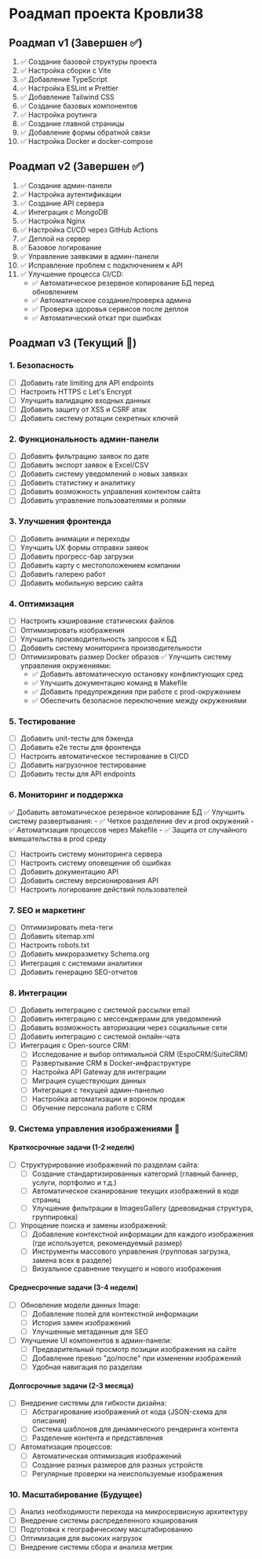 # Роадмап проекта Кровли38

## Роадмап v1 (Завершен ✅)
1. ✅ Создание базовой структуры проекта
2. ✅ Настройка сборки с Vite
3. ✅ Добавление TypeScript
4. ✅ Настройка ESLint и Prettier
5. ✅ Добавление Tailwind CSS
6. ✅ Создание базовых компонентов
7. ✅ Настройка роутинга
8. ✅ Создание главной страницы
9. ✅ Добавление формы обратной связи
10. ✅ Настройка Docker и docker-compose

## Роадмап v2 (Завершен ✅)
1. ✅ Создание админ-панели
2. ✅ Настройка аутентификации
3. ✅ Создание API сервера
4. ✅ Интеграция с MongoDB
5. ✅ Настройка Nginx
6. ✅ Настройка CI/CD через GitHub Actions
7. ✅ Деплой на сервер
8. ✅ Базовое логирование
9. ✅ Управление заявками в админ-панели
10. ✅ Исправление проблем с подключением к API
11. ✅ Улучшение процесса CI/CD:
    - ✅ Автоматическое резервное копирование БД перед обновлением
    - ✅ Автоматическое создание/проверка админа
    - ✅ Проверка здоровья сервисов после деплоя
    - ✅ Автоматический откат при ошибках

## Роадмап v3 (Текущий 🚀)

### 1. Безопасность
- [ ] Добавить rate limiting для API endpoints
- [ ] Настроить HTTPS с Let's Encrypt
- [ ] Улучшить валидацию входных данных
- [ ] Добавить защиту от XSS и CSRF атак
- [ ] Добавить систему ротации секретных ключей

### 2. Функциональность админ-панели
- [ ] Добавить фильтрацию заявок по дате
- [ ] Добавить экспорт заявок в Excel/CSV
- [ ] Добавить систему уведомлений о новых заявках
- [ ] Добавить статистику и аналитику
- [ ] Добавить возможность управления контентом сайта
- [ ] Добавить управление пользователями и ролями

### 3. Улучшения фронтенда
- [ ] Добавить анимации и переходы
- [ ] Улучшить UX формы отправки заявок
- [ ] Добавить прогресс-бар загрузки
- [ ] Добавить карту с местоположением компании
- [ ] Добавить галерею работ
- [ ] Добавить мобильную версию сайта

### 4. Оптимизация
- [ ] Настроить кэширование статических файлов
- [ ] Оптимизировать изображения
- [ ] Улучшить производительность запросов к БД
- [ ] Добавить систему мониторинга производительности
- [ ] Оптимизировать размер Docker образов
✅ Улучшить систему управления окружениями:
    - ✅ Добавить автоматическую остановку конфликтующих сред
    - ✅ Улучшить документацию команд в Makefile
    - ✅ Добавить предупреждения при работе с prod-окружением
    - ✅ Обеспечить безопасное переключение между окружениями

### 5. Тестирование
- [ ] Добавить unit-тесты для бэкенда
- [ ] Добавить e2e тесты для фронтенда
- [ ] Настроить автоматическое тестирование в CI/CD
- [ ] Добавить нагрузочное тестирование
- [ ] Добавить тесты для API endpoints

### 6. Мониторинг и поддержка
✅ Добавить автоматическое резервное копирование БД
✅ Улучшить систему развертывания:
    - ✅ Четкое разделение dev и prod окружений
    - ✅ Автоматизация процессов через Makefile
    - ✅ Защита от случайного вмешательства в prod среду
- [ ] Настроить систему мониторинга сервера
- [ ] Настроить систему оповещения об ошибках
- [ ] Добавить документацию API
- [ ] Добавить систему версионирования API
- [ ] Настроить логирование действий пользователей

### 7. SEO и маркетинг
- [ ] Оптимизировать meta-теги
- [ ] Добавить sitemap.xml
- [ ] Настроить robots.txt
- [ ] Добавить микроразметку Schema.org
- [ ] Интеграция с системами аналитики
- [ ] Добавить генерацию SEO-отчетов

### 8. Интеграции
- [ ] Добавить интеграцию с системой рассылки email
- [ ] Добавить интеграцию с мессенджерами для уведомлений
- [ ] Добавить возможность авторизации через социальные сети
- [ ] Добавить интеграцию с системой онлайн-чата
- [ ] Интеграция с Open-source CRM:
    - [ ] Исследование и выбор оптимальной CRM (EspoCRM/SuiteCRM)
    - [ ] Развертывание CRM в Docker-инфраструктуре
    - [ ] Настройка API Gateway для интеграции
    - [ ] Миграция существующих данных
    - [ ] Интеграция с текущей админ-панелью
    - [ ] Настройка автоматизации и воронок продаж
    - [ ] Обучение персонала работе с CRM

### 9. Система управления изображениями 🔄
#### Краткосрочные задачи (1-2 недели)
- [ ] Структурирование изображений по разделам сайта:
  - [ ] Создание стандартизированных категорий (главный баннер, услуги, портфолио и т.д.)
  - [ ] Автоматическое сканирование текущих изображений в коде страниц
  - [ ] Улучшение фильтрации в ImagesGallery (древовидная структура, группировка)
- [ ] Упрощение поиска и замены изображений:
  - [ ] Добавление контекстной информации для каждого изображения (где используется, рекомендуемый размер)
  - [ ] Инструменты массового управления (групповая загрузка, замена всех в разделе)
  - [ ] Визуальное сравнение текущего и нового изображения

#### Среднесрочные задачи (3-4 недели)
- [ ] Обновление модели данных Image:
  - [ ] Добавление полей для контекстной информации
  - [ ] История замен изображений
  - [ ] Улучшенные метаданные для SEO
- [ ] Улучшение UI компонентов в админ-панели:
  - [ ] Предварительный просмотр позиции изображения на сайте
  - [ ] Добавление превью "до/после" при изменении изображений
  - [ ] Удобная навигация по разделам

#### Долгосрочные задачи (2-3 месяца)
- [ ] Внедрение системы для гибкости дизайна:
  - [ ] Абстрагирование изображений от кода (JSON-схема для описания)
  - [ ] Система шаблонов для динамического рендеринга контента
  - [ ] Разделение контента и представления
- [ ] Автоматизация процессов:
  - [ ] Автоматическая оптимизация изображений
  - [ ] Создание разных размеров для разных устройств
  - [ ] Регулярные проверки на неиспользуемые изображения

### 10. Масштабирование (Будущее)
- [ ] Анализ необходимости перехода на микросервисную архитектуру
- [ ] Внедрение системы распределенного кэширования
- [ ] Подготовка к географическому масштабированию
- [ ] Оптимизация для высоких нагрузок
- [ ] Внедрение системы сбора и анализа метрик 
